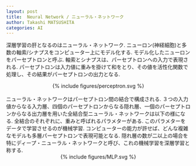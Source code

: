 ```yaml
---
layout: post
title:  Neural Network / ニューラル・ネットワーク
author: Takashi MATSUSHITA
categories: AI
---
```


深層学習の肝となるのはニューラル・ネットワーク. ニューロン(神経細胞)と多数の軸索/シナプスをコンピューター上にモデル化する.
モデル化したニューロンをパーセプトロンと呼ぶ. 軸索とシナプスは、パーセプトロンへの入力で表現される. パーセプトロンは入力値に重みを掛けて和をとり、その値を活性化関数で処理し、その結果がパーセプトロンの出力となる.

<div align="center">
{% include figures/perceptron.svg %}
</div>

<br/>
ニューラル・ネットワークはパーセプトロン間の結合で構成される. ３つの入力値からなる入力層、四個のパーセプトロンからなる隠れ層、一個のパーセプトロンからなる出力層を用いた全結合型ニューラル・ネットワークは以下の様になる. 全結合のそれぞれに、重みと呼ばれるパラメターがある. このパラメターをデータで学習させるのが機械学習.
コンピューターの能力が許せば、どんな複雑なモデルも多層パーセプトロンで表現可能となる. 隠れ層の数が二以上の場合を特にディープ・ニューラル・ネットワークと呼び、これの機械学習を深層学習と称する.

<div align="center">
{% include figures/MLP.svg %}
</div>

